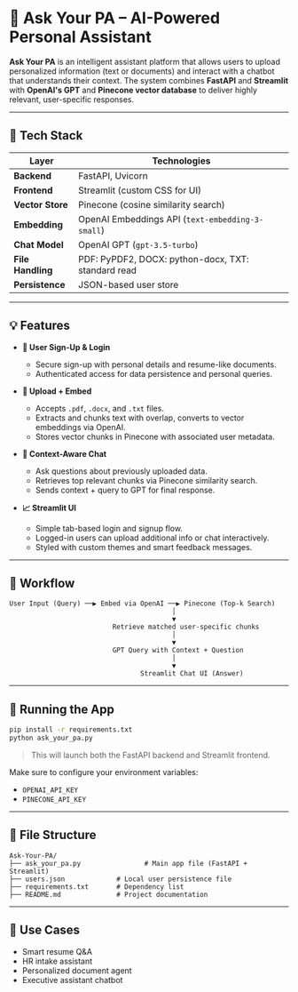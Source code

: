 # 🤖 Ask Your PA – AI-Powered Personal Assistant

**Ask Your PA** is an intelligent assistant platform that allows users to upload personalized information (text or documents) and interact with a chatbot that understands their context. The system combines **FastAPI** and **Streamlit** with **OpenAI's GPT** and **Pinecone vector database** to deliver highly relevant, user-specific responses.

---

## 🔧 Tech Stack

| Layer              | Technologies                                                                 |
|-------------------|------------------------------------------------------------------------------|
| **Backend**        | FastAPI, Uvicorn                                                             |
| **Frontend**       | Streamlit (custom CSS for UI)                                                |
| **Vector Store**   | Pinecone (cosine similarity search)                                          |
| **Embedding**      | OpenAI Embeddings API (`text-embedding-3-small`)                             |
| **Chat Model**     | OpenAI GPT (`gpt-3.5-turbo`)                                                  |
| **File Handling**  | PDF: PyPDF2, DOCX: python-docx, TXT: standard read                           |
| **Persistence**    | JSON-based user store                                                        |

---

## 💡 Features

- **📝 User Sign-Up & Login**
  - Secure sign-up with personal details and resume-like documents.
  - Authenticated access for data persistence and personal queries.

- **📁 Upload + Embed**
  - Accepts `.pdf`, `.docx`, and `.txt` files.
  - Extracts and chunks text with overlap, converts to vector embeddings via OpenAI.
  - Stores vector chunks in Pinecone with associated user metadata.

- **💬 Context-Aware Chat**
  - Ask questions about previously uploaded data.
  - Retrieves top relevant chunks via Pinecone similarity search.
  - Sends context + query to GPT for final response.

- **📈 Streamlit UI**
  - Simple tab-based login and signup flow.
  - Logged-in users can upload additional info or chat interactively.
  - Styled with custom themes and smart feedback messages.

---

## 🧠 Workflow

```text
User Input (Query) ──▶ Embed via OpenAI ──▶ Pinecone (Top-k Search)
                                         │
                                         ▼
                          Retrieve matched user-specific chunks
                                         │
                                         ▼
                          GPT Query with Context + Question
                                         │
                                         ▼
                                 Streamlit Chat UI (Answer)
```

---

## 🚀 Running the App

```bash
pip install -r requirements.txt
python ask_your_pa.py
```
> This will launch both the FastAPI backend and Streamlit frontend.

Make sure to configure your environment variables:
- `OPENAI_API_KEY`
- `PINECONE_API_KEY`

---

## 📂 File Structure
```
Ask-Your-PA/
├── ask_your_pa.py                # Main app file (FastAPI + Streamlit)
├── users.json             # Local user persistence file
├── requirements.txt       # Dependency list
├── README.md              # Project documentation
```

---

## 📎 Use Cases
- Smart resume Q&A
- HR intake assistant
- Personalized document agent
- Executive assistant chatbot
